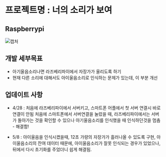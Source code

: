 # 프로젝트명 : 너의 소리가 보여
## Raspberrypi
![캡처](https://user-images.githubusercontent.com/72690461/116762177-92b14d00-aa54-11eb-903f-065121734f87.JPG)


## 개발 세부목표
- 아기울음소리나면 라즈베리파이에서 자장가가 울리도록 하기
- 현재 다른 소리에 대해서도 아이울음소리로 인식하는 문제가 있는데, 이 부분 개선



## 업데이트 사항
- 4/28 : 처음에 라즈베리파이에서 서버키고, 스마트폰 어플에서 첫 서버 연결시 바로 연결이 안됨
처음에 스마트폰에서 서버연결을 눌렀을 때, 라즈베리파이에서는 서버가 돌아가는 것을 확인할 수 있으나
아기울음소리를 인식했을 때 인식하던것을 멈춤 - 해결함!

- 5/8 : 아이울음을 인식시켰을때, 12초 가량의 자장가가 흘러나올 수 있도록 구현, 아이울음소리의 잔여 데이터 때문에, 아이울음소리가 잘못 인식되는 경우가 있었으나, 뒤에서 다시 초기화를 주었더니 쉽게 해결됨.



